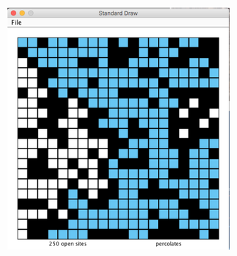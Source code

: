 
![alt tag](https://github.com/EricHodgins/Coursera_Algorithms_Part1/blob/master/pictures/perclation_screenshot.png)
